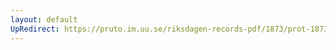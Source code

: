 ```yaml
---
layout: default
UpRedirect: https://pruto.im.uu.se/riksdagen-records-pdf/1873/prot-1873--fk--409/prot-1873--fk--409_019.pdf
---
```

